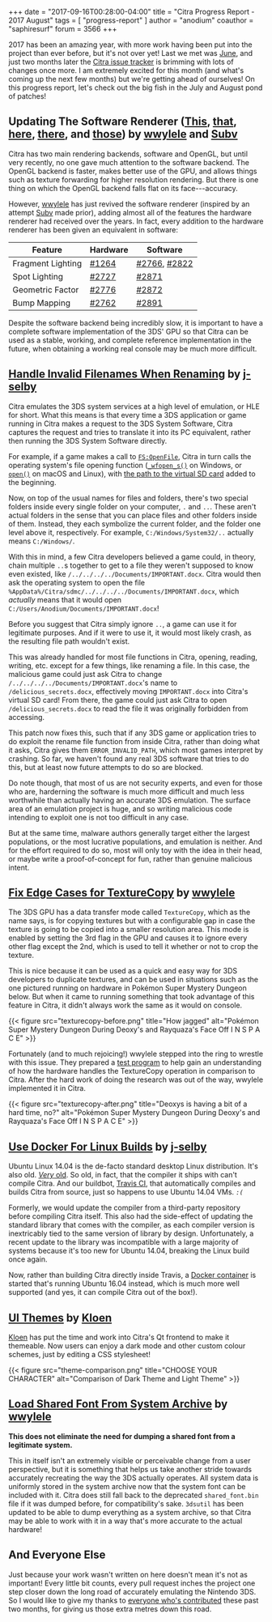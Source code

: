 +++
date = "2017-09-16T00:28:00-04:00"
title = "Citra Progress Report - 2017 August"
tags = [ "progress-report" ]
author = "anodium"
coauthor = "saphiresurf"
forum = 3566
+++

2017 has been an amazing year, with more work having been put into the project
than ever before, but it's not over yet! Last we met was
[June](/entry/citra-progress-report-2017-june/), and just two months later the
[Citra issue tracker](https://github.com/citra-emu/citra/pulls) is brimming with
lots of changes once more. I am extremely excited for this month (and what's coming
up the next few months) but we're getting ahead of ourselves! On this progress
report, let's check out the big fish in the July and August pond of patches!

## Updating The Software Renderer ([This](https://github.com/citra-emu/citra/pull/2766), [that](https://github.com/citra-emu/citra/pull/2822), [here](https://github.com/citra-emu/citra/pull/2871), [there](https://github.com/citra-emu/citra/pull/2872), and [those](https://github.com/citra-emu/citra/pull/2891)) by [wwylele](https://github.com/wwylele) and [Subv](https://github.com/Subv)

Citra has two main rendering backends, software and OpenGL, but until very
recently, no one gave much attention to the software backend. The OpenGL backend
is faster, makes better use of the GPU, and allows things such as texture forwarding
for higher resolution rendering. But there is one thing on which the OpenGL backend
falls flat on its face---accuracy.

However, [wwylele](https://github.com/wwylele) has just revived the software
renderer (inspired by an attempt [Subv](https://github.com/Subv) made prior),
adding almost all of the features the hardware renderer had received over the years.
In fact, every addition to the hardware renderer has been given an equivalent
in software:

|      Feature      |                        Hardware                       |                                                   Software                                                   |
| ----------------- | ----------------------------------------------------- | ------------------------------------------------------------------------------------------------------------ |
| Fragment Lighting | [#1264](https://github.com/citra-emu/citra/pull/1264) |  [#2766](https://github.com/citra-emu/citra/pull/2766), [#2822](https://github.com/citra-emu/citra/pull/2822) |
|   Spot Lighting   | [#2727](https://github.com/citra-emu/citra/pull/2727) |                             [#2871](https://github.com/citra-emu/citra/pull/2871)                            |
|  Geometric Factor | [#2776](https://github.com/citra-emu/citra/pull/2776) |                             [#2872](https://github.com/citra-emu/citra/pull/2872)                            |
|    Bump Mapping   | [#2762](https://github.com/citra-emu/citra/pull/2762) |                             [#2891](https://github.com/citra-emu/citra/pull/2891)                            |

Despite the software backend being incredibly slow, it is important to have a
complete software implementation of the 3DS' GPU so that Citra can be used as a
stable, working, and complete reference implementation in the future, when
obtaining a working real console may be much more difficult.

## [Handle Invalid Filenames When Renaming](https://github.com/citra-emu/citra/pull/2850) by [j-selby](https://github.com/j-selby)

Citra emulates the 3DS system services at a high level of emulation, or HLE for
short. What this means is that every time a 3DS application or game running in
Citra makes a request to the 3DS System Software, Citra captures the request and
tries to translate it into its PC equivalent, rather then running the 3DS System
Software directly.

For example, if a game makes a call to [`FS:OpenFile`](https://www.3dbrew.org/wiki/FS:OpenFile),
Citra in turn calls the operating system's file opening function
([`_wfopen_s()`](https://docs.microsoft.com/en-us/cpp/c-runtime-library/reference/fopen-s-wfopen-s) on Windows,
or [`open()`](http://pubs.opengroup.org/onlinepubs/9699919799/functions/open.html) on macOS and Linux),
with [the path to the virtual SD card](/wiki/user-directory/) added to the beginning.

Now, on top of the usual names for files and folders, there's two special folders
inside every single folder on your computer, `.` and `..`. These aren't actual
folders in the sense that you can place files and other folders inside of them.
Instead, they each symbolize the current folder, and the folder one level above
it, respectively. For example, `C:/Windows/System32/..` actually means `C:/Windows/`.

With this in mind, a few Citra developers believed a game could, in theory, chain
multiple `..`s together to get to a file they weren't supposed to know even existed,
like `/../../../../Documents/IMPORTANT.docx`. Citra would then ask the operating
system to open the file `%AppData%/Citra/sdmc/../../../../Documents/IMPORTANT.docx`,
which *actually* means that it would open `C:/Users/Anodium/Documents/IMPORTANT.docx`!

Before you suggest that Citra simply ignore `..`, a game can use it for legitimate
purposes. And if it were to use it, it would most likely crash, as the resulting
file path wouldn't exist.

This was already handled for most file functions in Citra, opening, reading,
writing, etc. except for a few things, like renaming a file. In this case, the
malicious game could just ask Citra to change `/../../../../Documents/IMPORTANT.docx`'s
name to `/delicious_secrets.docx`, effectively moving `IMPORTANT.docx` into Citra's
virtual SD card! From there, the game could just ask Citra to open
`/delicious_secrets.docx` to read the file it was originally forbidden from accessing.

This patch now fixes this, such that if any 3DS game or application tries to do
exploit the rename file function from inside Citra, rather than doing what it asks,
Citra gives them `ERROR_INVALID_PATH`, which most games interpret by crashing. So
far, we haven't found any real 3DS software that tries to do this, but at least
now future attempts to do so are blocked.

Do note though, that most of us are not security experts, and even for those who are,
harderning the software is much more difficult and much less worthwhile than actually
having an accurate 3DS emulation. The surface area of an emulation project is huge,
and so writing malicious code intending to exploit one is not too difficult in any case.

But at the same time, malware authors generally target either the largest populations,
or the most lucrative populations, and emulation is neither. And for the effort
required to do so, most will only toy with the idea in their head, or maybe write
a proof-of-concept for fun, rather than genuine malicious intent.

## [Fix Edge Cases for TextureCopy](https://github.com/citra-emu/citra/pull/2809) by [wwylele](https://github.com/wwylele)

The 3DS GPU has a data transfer mode called `TextureCopy`, which as the name says,
is for copying textures but with a configurable gap in case the texture is going
to be copied into a smaller resolution area. This mode is enabled by setting the
3rd flag in the GPU and causes it to ignore every other flag except the 2nd, which
is used to tell it whether or not to crop the texture. 

This is nice because it can be used as a quick and easy way for 3DS developers to
duplicate textures, and can be used in situations such as the one pictured running
on hardware in Pokémon Super Mystery Dungeon below. But when it came to running
something that took advantage of this feature in Citra, it didn't always work the
same as it would on console.

{{< figure src="texturecopy-before.png" 
    title="How jagged" alt="Pokémon Super Mystery Dungeon During Deoxy's and Rayquaza's Face Off   I N   S P A C E" >}}

Fortunately (and to much rejoicing!) wwylele stepped into the ring to wrestle with
this issue. They prepared a [test program](https://github.com/wwylele/ctrhwtest/tree/master/texture-copy-test)
to help gain an understanding of how the hardware handles the TextureCopy operation
in comparison to Citra. After the hard work of doing the research was out of the
way, wwylele implemented it in Citra.

{{< figure src="texturecopy-after.png" 
    title="Deoxys is having a bit of a hard time, no?" alt="Pokémon Super Mystery Dungeon During Deoxy's and Rayquaza's Face Off   I N   S P A C E" >}}

## [Use Docker For Linux Builds](https://github.com/citra-emu/citra/pull/2869) by [j-selby](https://github.com/j-selby)

Ubuntu Linux 14.04 is the de-facto standard desktop Linux distribution. It's also
old. [*Very* old](https://wiki.ubuntu.com/TrustyTahr/ReleaseSchedule#line-37).
So old, in fact, that the compiler it ships with can't compile Citra. And our
buildbot, [Travis CI](https://travis-ci.org/), that automatically compiles and
builds Citra from source, just so happens to use Ubuntu 14.04 VMs. *`:(`*

Formerly, we would update the compiler from a third-party repository before compiling
Citra itself. This also had the side-effect of updating the standard library that
comes with the compiler, as each compiler version is inextricably tied to the same
version of library by design. Unfortunately, a recent update to the library was
incompatible with a large majority of systems because it's too new for Ubuntu 14.04,
breaking the Linux build once again.

Now, rather than building Citra directly inside Travis, a
[Docker container](https://www.docker.com/) is started that's running Ubuntu 16.04
instead, which is much more well supported (and yes, it can compile Citra out of the box!).

## [UI Themes](https://github.com/citra-emu/citra/pull/2804) by [Kloen](https://github.com/kloen)

[Kloen](https://github.com/kloen) has put the time and work into Citra's Qt
frontend to make it themeable. Now users can enjoy a dark mode and other custom
colour schemes, just by editing a CSS stylesheet!

{{< figure src="theme-comparison.png" 
    title="CHOOSE YOUR CHARACTER" alt="Comparison of Dark Theme and Light Theme" >}}

## [Load Shared Font From System Archive](https://github.com/citra-emu/citra/pull/2784) by [wwylele](https://github.com/wwylele)

**This does not eliminate the need for dumping a shared font from a legitimate system.**

This in itself isn't an extremely visible or perceivable change from a user
perspective, but it is something that helps us take another stride towards
accurately recreating the way the 3DS actually operates. All system data is
uniformly stored in the system archive now that the system font can be included
with it. Citra does still fall back to the deprecated `shared_font.bin` file if
it was dumped before, for compatibility's sake. `3dsutil` has been updated to be
able to dump everything as a system archive, so that Citra may be able to work
with it in a way that's more accurate to the actual hardware!

## And Everyone Else

Just because your work wasn't written on here doesn't mean it's not as important!
Every little bit counts, every pull request inches the project one step closer
down the long road of accurately emulating the Nintendo 3DS. So I would like to
give my thanks to [everyone who's contributed](https://github.com/citra-emu/citra/graphs/contributors?from=2017-07-10&to=2017-08-30&type=c)
these past two months, for giving us those extra metres down this road.
